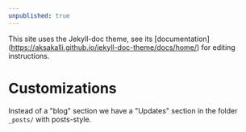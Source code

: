 ```yaml
---
unpublished: true
---
```


This site uses the Jekyll-doc theme, see its [documentation]
(https://aksakalli.github.io/jekyll-doc-theme/docs/home/) for editing instructions.

# Customizations

Instead of a "blog" section we have a "Updates" section in the folder `_posts/` with posts-style.
